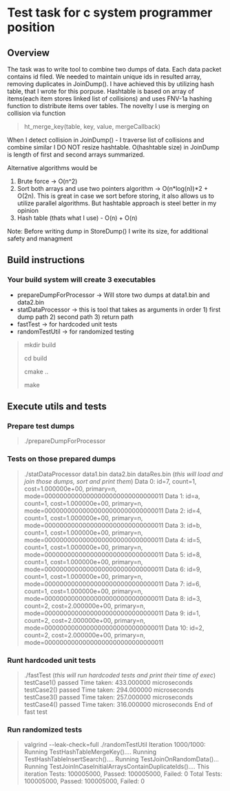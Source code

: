 # Test task for c system programmer position

## Overview
The task was to write tool to combine two dumps of data. Each data packet contains id filed. We needed to maintain unique ids in resulted array, removing duplicates in JoinDump().
I have achieved this by utilizing hash table, that I wrote for this porpuse. 
Hashtable is based on array of items(each item stores linked list of collisions) and uses FNV-1a hashing function to distribute items over tables. 
The novelty I use is merging on collision via function
> ht_merge_key(table, key, value, mergeCallback)  

When I detect collision in JoinDump() - I traverse list of collisions and combine similar 
I DO NOT resize hashtable. O(hashtable size) in JoinDump is length of first and second arrays summarized.

Alternative algorithms would be 
1) Brute force ->  O(n^2)
2) Sort both arrays and use two pointers algorithm -> O(n*log(n))*2 + O(2n). 
This is great in case we sort before storing, it also allows us to utilize parallel algorithms. But hashtable approach is steel better in my opinion
3) Hash table (thats what I use) - O(n) + O(n)

Note: Before writing dump in StoreDump() I write its size, for additional safety and managment

## Build instructions

### Your build system will create 3 executables
- prepareDumpForProcessor -> Will store two dumps at data1.bin and data2.bin
- statDataProcessor -> this is tool that takes as arguments in order 1) first dump path 2) second path 3) return path
- fastTest -> for hardcoded unit tests
- randomTestUtil -> for randomized testing
>mkdir build
>
>cd build
>
>cmake ..
>
>make
## Execute utils and tests
### Prepare test dumps
>./prepareDumpForProcessor 
 ### Tests on those prepared dumps
>./statDataProcessor data1.bin data2.bin dataRes.bin (*this will load and join those dumps, sort and print them*)
>Data 0: id=7, count=1, cost=1.000000e+00, primary=n, mode=00000000000000000000000000000011
>Data 1: id=a, count=1, cost=1.000000e+00, primary=n, mode=00000000000000000000000000000011
>Data 2: id=4, count=1, cost=1.000000e+00, primary=n, mode=00000000000000000000000000000011
>Data 3: id=b, count=1, cost=1.000000e+00, primary=n, mode=00000000000000000000000000000011
>Data 4: id=5, count=1, cost=1.000000e+00, primary=n, mode=00000000000000000000000000000011
>Data 5: id=8, count=1, cost=1.000000e+00, primary=n, mode=00000000000000000000000000000011
>Data 6: id=9, count=1, cost=1.000000e+00, primary=n, mode=00000000000000000000000000000011
>Data 7: id=6, count=1, cost=1.000000e+00, primary=n, mode=00000000000000000000000000000011
>Data 8: id=3, count=2, cost=2.000000e+00, primary=n, mode=00000000000000000000000000000011
>Data 9: id=1, count=2, cost=2.000000e+00, primary=n, mode=00000000000000000000000000000011
>Data 10: id=2, count=2, cost=2.000000e+00, primary=n, mode=00000000000000000000000000000011
### Runt hardcoded unit tests
>./fastTest (*this will run hardcoded tests and print their time of exec*)
>testCase1() passed
Time taken: 433.000000 microseconds
testCase2() passed
Time taken: 294.000000 microseconds
testCase3() passed
Time taken: 257.000000 microseconds
testCase4() passed
Time taken: 316.000000 microseconds
End of fast test
### Run randomized tests
>valgrind --leak-check=full ./randomTestUtil
>Iteration 1000/1000:
Running TestHashTableMergeKey()....
Running TestHashTableInsertSearch()....
Running TestJoinOnRandomData()...
Running TestJoinInCaseInitialArraysContainDuplicateIds()....
This iteration Tests: 100005000, Passed: 100005000, Failed: 0
Total Tests: 100005000, Passed: 100005000, Failed: 0
